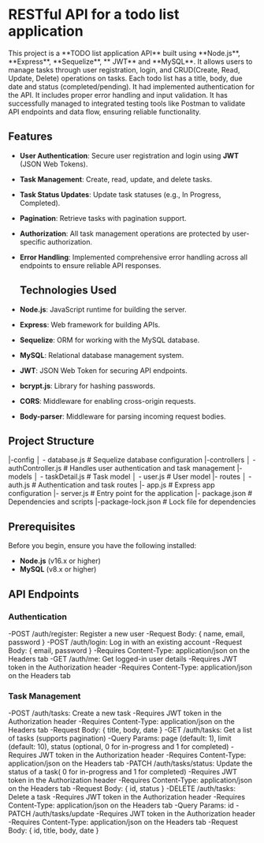 <h1> RESTful API for a todo list application </h1>
This project is a **TODO list application API** built using **Node.js**, **Express**, **Sequelize**, ** JWT** and **MySQL**. It allows users to manage tasks through user registration, login, and CRUD(Create, Read, Update, Delete) operations on tasks. Each todo list has a title, body, due date and status (completed/pending). It had implemented authentication for the API. It includes proper error handling and input validation. It has successfully managed to integrated testing tools like Postman to validate API endpoints and data flow, ensuring reliable functionality.

## Features

- **User Authentication**: Secure user registration and login using **JWT** (JSON Web Tokens).
- **Task Management**: Create, read, update, and delete tasks.
- **Task Status Updates**: Update task statuses (e.g., In Progress, Completed).
- **Pagination**: Retrieve tasks with pagination support.
- **Authorization**: All task management operations are protected by user-specific authorization.
- **Error Handling**: Implemented comprehensive error handling across all endpoints to ensure reliable API responses.

  ## Technologies Used

- **Node.js**: JavaScript runtime for building the server.
- **Express**: Web framework for building APIs.
- **Sequelize**: ORM for working with the MySQL database.
- **MySQL**: Relational database management system.
- **JWT**: JSON Web Token for securing API endpoints.
- **bcrypt.js**: Library for hashing passwords.
- **CORS**: Middleware for enabling cross-origin requests.
- **Body-parser**: Middleware for parsing incoming request bodies.

## Project Structure

|-config
│   - database.js       # Sequelize database configuration
|-controllers
│   -authController.js  # Handles user authentication and task management
|- models
│   - taskDetail.js      # Task model
│   - user.js            # User model
|- routes
│   - auth.js            # Authentication and task routes
|- app.js                 # Express app configuration
|- server.js              # Entry point for the application
|- package.json           # Dependencies and scripts
|-package-lock.json      # Lock file for dependencies

## Prerequisites

Before you begin, ensure you have the following installed:

- **Node.js** (v16.x or higher)
- **MySQL** (v8.x or higher)

## API Endpoints

### Authentication
-POST /auth/register: Register a new user
    -Request Body: { name, email, password }
-POST /auth/login: Log in with an existing account
    -Request Body: { email, password }
    -Requires Content-Type: application/json on the Headers tab
-GET /auth/me: Get logged-in user details
    -Requires JWT token in the Authorization header
    -Requires Content-Type: application/json on the Headers tab

### Task Management
-POST /auth/tasks: Create a new task
    -Requires JWT token in the Authorization header
    -Requires Content-Type: application/json on the Headers tab
    -Request Body: { title, body, date }
-GET /auth/tasks: Get a list of tasks (supports pagination)
    -Query Params: page (default: 1), limit (default: 10), status (optional, 0 for in-progress and 1 for completed)
    -Requires JWT token in the Authorization header
    -Requires Content-Type: application/json on the Headers tab
-PATCH /auth/tasks/status: Update the status of a task( 0 for in-progress and 1 for completed)
    -Requires JWT token in the Authorization header
    -Requires Content-Type: application/json on the Headers tab
    -Request Body: { id, status }
-DELETE /auth/tasks: Delete a task
    -Requires JWT token in the Authorization header
    -Requires Content-Type: application/json on the Headers tab
     -Query Params: id
-PATCH /auth/tasks/update
    -Requires JWT token in the Authorization header
    -Requires Content-Type: application/json on the Headers tab
    -Request Body: { id, title, body, date }

   
